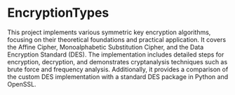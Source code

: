 # EncryptionTypes
This project implements various symmetric key encryption algorithms, focusing on their theoretical foundations and practical application. It covers the Affine Cipher, Monoalphabetic Substitution Cipher, and the Data Encryption Standard (DES). The implementation includes detailed steps for encryption, decryption, and demonstrates cryptanalysis techniques such as brute force and frequency analysis. Additionally, it provides a comparison of the custom DES implementation with a standard DES package in Python and OpenSSL.
